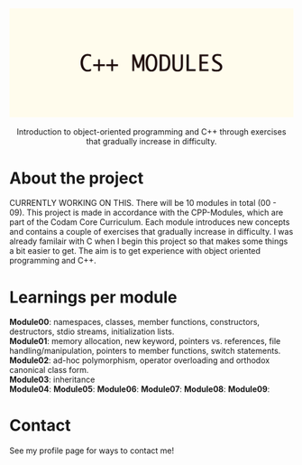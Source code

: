 <div align="center">
  <img src="img/C++_MODULES.png" alt="logo" width="1000" height="auto" />
  <p>Introduction to object-oriented programming and C++ through exercises that gradually increase in difficulty.</p>
</div>

# About the project
CURRENTLY WORKING ON THIS. There will be 10 modules in total (00 - 09). This project is made in accordance with the CPP-Modules, which are part of the Codam Core Curriculum. Each module introduces new concepts and contains a couple of exercises that gradually increase in difficulty. I was already familair with C when I begin this project so that makes some things a bit easier to get. The aim is to get experience with object oriented programming and C++.<br>

# Learnings per module <br>
**Module00**: namespaces, classes, member functions, constructors, destructors, stdio streams, initialization lists. <br>
**Module01**: memory allocation, new keyword, pointers vs. references, file handling/manipulation, pointers to member functions, switch statements. <br>
**Module02**: ad-hoc polymorphism, operator overloading and orthodox canonical class form. <br>
**Module03**: inheritance <br>
**Module04**:
**Module05**:
**Module06**:
**Module07**:
**Module08**:
**Module09**:

# Contact
See my profile page for ways to contact me!
